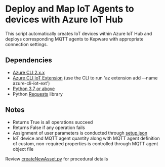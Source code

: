 # Deploy and Map IoT Agents to devices with Azure IoT Hub

This script automatically creates IoT devices within Azure IoT Hub and deploys corresponding MQTT agents to Kepware with appropriate connection settings.

## Dependencies

- [Azure CLI 2.x.x](https://docs.microsoft.com/en-us/cli/azure/install-azure-cli?view=azure-cli-latest)
- [Azure CLI IoT Extension](https://docs.microsoft.com/en-us/azure/iot-pnp/howto-install-pnp-cli) (use the CLI to run 'az extension add --name azure-cli-iot-ext')
- [Python 3.7 or above](https://www.python.org/downloads/)
- Python [Requests](https://2.python-requests.org/en/master/) library

## Notes

- Returns True is all operations succeed
- Returns False if any operation fails
- Assignment of user parameters is conducted through [setup.json](setup.json)
- IoT device and MQTT agent quantity along with MQTT agent definition of custom, non-required properties is controlled through MQTT agent object file

Review [createNewAsset.py](createNewAsset.py) for procedural details
